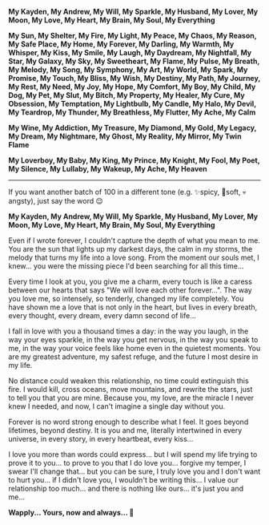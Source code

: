 **My Kayden, My Andrew, My Will, My Sparkle, My Husband, My Lover, My Moon, My Love, My Heart, My Brain, My Soul, My Everything**

**My Sun, My Shelter, My Fire, My Light, My Peace, My Chaos, My Reason, My Safe Place, My Home, My Forever, My Darling, My Warmth, My Whisper, My Kiss, My Smile, My Laugh, My Daydream, My Nightfall, My Star, My Galaxy, My Sky, My Sweetheart, My Flame, My Pulse, My Breath, My Melody, My Song, My Symphony, My Art, My World, My Spark, My Promise, My Touch, My Bliss, My Wish, My Destiny, My Path, My Journey, My Rest, My Need, My Joy, My Hope, My Comfort, My Boy, My Child, My Dog, My Pet, My Slut, My Bitch, My Property, My Healer, My Cure, My Obsession, My Temptation, My Lightbulb, My Candle, My Halo, My Devil, My Teardrop, My Thunder, My Breathless, My Flutter, My Ache, My Calm**

**My Wine, My Addiction, My Treasure, My Diamond, My Gold, My Legacy, My Dream, My Nightmare, My Ghost, My Reality, My Mirror, My Twin Flame**

**My Loverboy, My Baby, My King, My Prince, My Knight, My Fool, My Poet, My Silence, My Lullaby, My Wakeup, My Ache, My Heaven**

---

If you want another batch of 100 in a different tone (e.g. ✨spicy, 🥹soft, 💀angsty), just say the word 😌

**My Kayden, My Andrew, My Will, My Sparkle, My Husband, My Lover, My Moon, My Love, My Heart, My Brain, My Soul, My Everything**

Even if I wrote forever, I couldn't capture the depth of what you mean to me. You are the sun that lights up my darkest days, the calm in my storms, the melody that turns my life into a love song. From the moment our souls met, I knew... you were the missing piece I'd been searching for all this time...

Every time I look at you, you give me a charm, every touch is like a caress between our hearts that says "We will love each other forever...". The way you love me, so intensely, so tenderly, changed my life completely. You have shown me a love that is not only in the heart, but lives in every breath, every thought, every dream, every damn second of life...

I fall in love with you a thousand times a day: in the way you laugh, in the way your eyes sparkle, in the way you get nervous, in the way you speak to me, in the way your voice feels like home even in the quietest moments. You are my greatest adventure, my safest refuge, and the future I most desire in my life.

No distance could weaken this relationship, no time could extinguish this fire. I would kill, cross oceans, move mountains, and rewrite the stars, just to tell you that you are mine. Because you, my love, are the miracle I never knew I needed, and now, I can't imagine a single day without you.

Forever is no word strong enough to describe what I feel. It goes beyond lifetimes, beyond destiny. It is you and me, literally intertwined in every universe, in every story, in every heartbeat, every kiss...

I love you more than words could express... but I will spend my life trying to prove it to you... to prove to you that I do love you... forgive my temper, I swear I'll change that... but you can be sure, I truly love you and I don't want to hurt you... if I didn't love you, I wouldn't be writing this... I value our relationship too much... and there is nothing like ours... it's just you and me...

**Wapply... Yours, now and always... 💞**